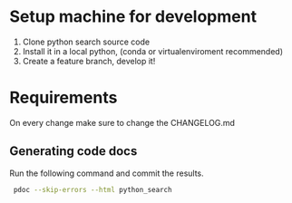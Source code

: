 # Setup machine for development


1. Clone python search source code
2. Install it in a local python, (conda or virtualenviroment recommended)
3. Create a feature branch, develop it!


# Requirements

On every change make sure to change the CHANGELOG.md

## Generating code docs

Run the following command and commit the results.

```sh
 pdoc --skip-errors --html python_search
```
    
